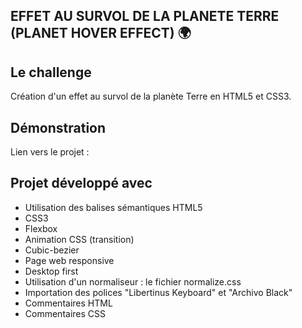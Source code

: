## EFFET AU SURVOL DE LA PLANETE TERRE (PLANET HOVER EFFECT) 🌍

## Le challenge

Création d'un effet au survol de la planète Terre en HTML5 et CSS3.

## Démonstration

Lien vers le projet :

## Projet développé avec

- Utilisation des balises sémantiques HTML5
- CSS3
- Flexbox
- Animation CSS (transition)
- Cubic-bezier
- Page web responsive
- Desktop first
- Utilisation d'un normaliseur : le fichier normalize.css
- Importation des polices "Libertinus Keyboard" et "Archivo Black"
- Commentaires HTML
- Commentaires CSS

